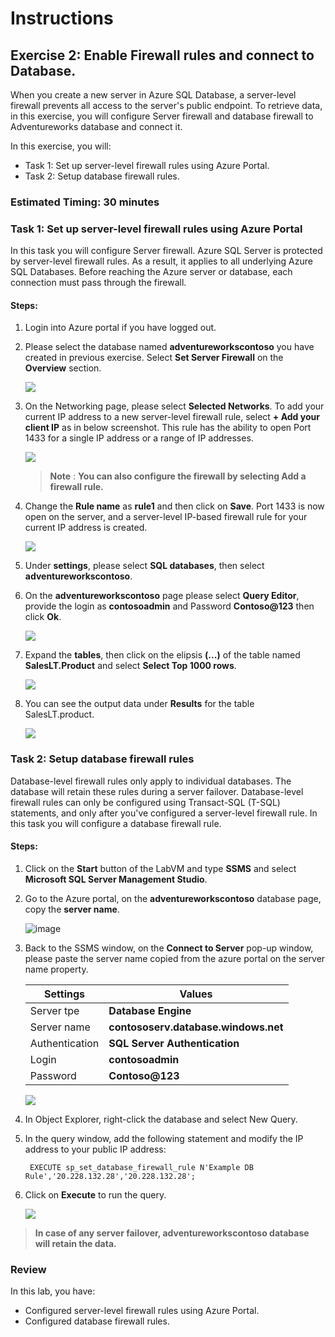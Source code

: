 # Instructions

## Exercise 2: Enable Firewall rules and connect to Database.

When you create a new server in Azure SQL Database, a server-level firewall prevents all access to the server's public endpoint. To retrieve data, in this exercise, you will configure Server firewall and database firewall to Adventureworks database and connect it. 

In this exercise, you will:

+ Task 1: Set up server-level firewall rules using Azure Portal.
+ Task 2: Setup database firewall rules.

### Estimated Timing: 30 minutes

### Task 1: Set up server-level firewall rules using Azure Portal

In this task you will configure Server firewall. Azure SQL Server is protected by server-level firewall rules. As a result, it applies to all underlying Azure SQL Databases. Before reaching the Azure server or database, each connection must pass through the firewall.

#### Steps:

1. Login into Azure portal if you have logged out.

2. Please select the database named **adventureworkscontoso** you have created in previous exercise. Select **Set Server Firewall** on the **Overview** section.

    ![](../media/fire1.png)

3. On the Networking page, please select **Selected Networks**. To add your current IP address to a new server-level firewall rule, select **+ Add your client IP** as in below screenshot. This rule has the ability to open Port 1433 for a single IP address or a range of IP addresses. 

    ![](../media/fire2a.png)

    >**Note** : **You can also configure the firewall by selecting Add a firewall rule.**

4. Change the **Rule name** as **rule1** and then click on **Save**. Port 1433 is now open on the server, and a server-level IP-based firewall rule for your current IP address is created.

    ![](../media/fire5a.png)

5. Under **settings**, please select **SQL databases**, then select **adventureworkscontoso**.

6. On the **adventureworkscontoso** page please select **Query Editor**, provide the login as **contosoadmin** and Password **Contoso@123** then click **Ok**.

    ![](../media/fire6.png)

7. Expand the **tables**, then click on the elipsis **(...)** of the table named **SalesLT.Product** and select **Select Top 1000 rows**.

    ![](../media/fire7.png)

8. You can see the output data under **Results** for the table SalesLT.product.

    ![](../media/fire8.png)

### Task 2: Setup database firewall rules

Database-level firewall rules only apply to individual databases. The database will retain these rules during a server failover. Database-level firewall rules can only be configured using Transact-SQL (T-SQL) statements, and only after you've configured a server-level firewall rule. In this task you will configure a database firewall rule.

#### Steps:

1. Click on the **Start** button of the LabVM and type **SSMS** and select **Microsoft SQL Server Management Studio**.

2. Go to the Azure portal, on the **adventureworkscontoso** database page, copy the **server name**.

    ![image](../media/fire9.png)

3. Back to the SSMS window, on the **Connect to Server** pop-up window, please paste the server name copied from the azure portal on the server name property.

    | Settings | Values |
    |  -- | -- |
    | Server tpe | **Database Engine** |
    | Server name | **contososerv.database.windows.net** |
    | Authentication |  **SQL Server Authentication** |
    | Login | **contosoadmin** |
    | Password | **Contoso@123** |

    ![](../media/fire10.png)

4. In Object Explorer, right-click the database and select New Query.

5. In the query window, add the following statement and modify the IP address to your public IP address:

     ```T-SQL
      EXECUTE sp_set_database_firewall_rule N'Example DB Rule','20.228.132.28','20.228.132.28';
    ```  
 
 6. Click on **Execute** to run the query.   

     ![](../media/fire11.png)
 
 >**In case of any server failover, adventureworkscontoso database will retain the data.**


### Review

In this lab, you have:

+ Configured server-level firewall rules using Azure Portal.
+ Configured database firewall rules.
